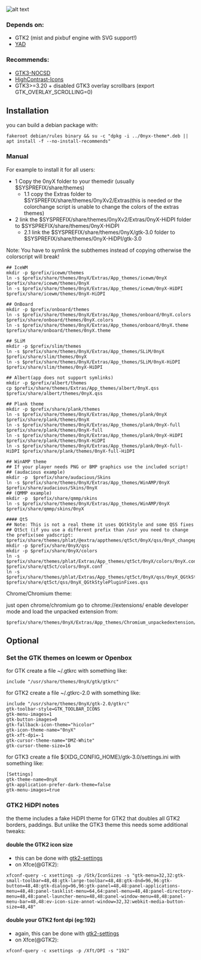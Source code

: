 
![alt text](https://raw.githubusercontent.com/sixsixfive/0nyX/master/.screenshot.png)

### Depends on: 

* GTK2 (mist and pixbuf engine with SVG support!)
* [YAD](https://sourceforge.net/projects/yad-dialog)

### Recommends: 

* [GTK3-NOCSD](https://github.com/PCMan/gtk3-nocsd)
* [HighContrast-Icons](https://github.com/sixsixfive/HighContrast-Icons)
* GTK3>=3.20 + disabled GTK3 overlay scrollbars (export GTK_OVERLAY_SCROLLING=0)

## Installation

you can build a debian package with: 

```
fakeroot debian/rules binary && su -c "dpkg -i ../0nyx-theme*.deb || apt install -f --no-install-recommends"
```
### Manual

For example to install it for all users:

* 1 Copy the 0nyX folder to your themedir (usually $SYSPREFIX/share/themes) 
	* 1.1 copy the Extras folder to $SYSPREFIX/share/themes/0nyXv2/Extras(this is needed or the colorchange script is unable to change the colors of the extras themes)
* 2 link the $SYSPREFIX/share/themes/0nyXv2/Extras/0nyX-HiDPI folder to $SYSPREFIX/share/themes/0nyX-HiDPI
	* 2.1 link the $SYSPREFIX/share/themes/0nyX/gtk-3.0 folder to $SYSPREFIX/share/themes/0nyX-HiDPI/gtk-3.0

Note: You have to symlink the subthemes instead of copying otherwise the colorscript will break!

```
## IceWM
mkdir -p $prefix/icewm/themes
ln -s $prefix/share/themes/0nyX/Extras/App_themes/icewm/0nyX $prefix/share/icewm/themes/0nyX
ln -s $prefix/share/themes/0nyX/Extras/App_themes/icewm/0nyX-HiDPI $prefix/share/icewm/themes/0nyX-HiDPI

## OnBoard
mkdir -p $prefix/onboard/themes
ln -s $prefix/share/themes/0nyX/Extras/App_themes/onboard/0nyX.colors $prefix/share/onboard/themes/0nyX.colors
ln -s $prefix/share/themes/0nyX/Extras/App_themes/onboard/0nyX.theme $prefix/share/onboard/themes/0nyX.theme

## SLiM
mkdir -p $prefix/slim/themes
ln -s $prefix/share/themes/0nyX/Extras/App_themes/SLiM/0nyX $prefix/share/slim/themes/0nyX
ln -s $prefix/share/themes/0nyX/Extras/App_themes/SLiM/0nyX-HiDPI $prefix/share/slim/themes/0nyX-HiDPI

## Albert(app does not support symlinks)
mkdir -p $prefix/albert/themes
cp $prefix/share/themes/Extras/App_themes/albert/0nyX.qss $prefix/share/albert/themes/0nyX.qss

## Plank theme
mkdir -p $prefix/share/plank/themes
ln -s $prefix/share/themes/0nyX/Extras/App_themes/plank/0nyX $prefix/share/plank/themes/0nyX
ln -s $prefix/share/themes/0nyX/Extras/App_themes/plank/0nyX-full $prefix/share/plank/themes/0nyX-full
ln -s $prefix/share/themes/0nyX/Extras/App_themes/plank/0nyX-HiDPI $prefix/share/plank/themes/0nyX-HiDPI
ln -s $prefix/share/themes/0nyX/Extras/App_themes/plank/0nyX-full-HiDPI $prefix/share/plank/themes/0nyX-full-HiDPI

## WinAMP theme
## If your player needs PNG or BMP graphics use the included script!
## (audacious example)
mkdir -p  $prefix/share/audacious/Skins
ln -s $prefix/share/themes/0nyX/Extras/App_themes/WinAMP/0nyX $prefix/share/audacious/Skins/0nyX
## (QMMP example)
mkdir -p  $prefix/share/qmmp/skins
ln -s $prefix/share/themes/0nyX/Extras/App_themes/WinAMP/0nyX $prefix/share/qmmp/skins/0nyX

#### Qt5
## Note: This is not a real theme it uses QGtkStyle and some QSS fixes
## Qt5ct (if you use a different prefix than /usr you need to change the prefix(see yadscript: $prefix/share/themes/phlat/@extra/appthemes/qt5ct/0nyX/qss/0nyX_changeprefix.sh))
mkdir -p $prefix/share/0nyX/qss
mkdir -p $prefix/share/0nyX/colors
ln -s $prefix/share/themes/phlat/Extras/App_themes/qt5ct/0nyX/colors/0nyX.conf $prefix/share/qt5ct/colors/0nyX.conf
ln -s $prefix/share/themes/phlat/Extras/App_themes/qt5ct/0nyX/qss/0nyX_QGtkStylePluginFixes.qss $prefix/share/qt5ct/qss/0nyX_QGtkStylePluginFixes.qss
```

Chrome/Chromium theme:

just open chrome/chromium go to chrome://extensions/ enable developer mode and load the unpacked extension from:

```
$prefix/share/themes/0nyX/Extras/App_themes/Chromium_unpackedextension/0nyX
```

## Optional

### Set the GTK themes on Icewm or Openbox

for GTK create a file ~/.gtkrc with something like:

```
include "/usr/share/themes/0nyX/gtk/gtkrc"
```

for GTK2 create a file ~/.gtkrc-2.0 with something like:

```
include "/usr/share/themes/0nyX/gtk-2.0/gtkrc"
gtk-toolbar-style=GTK_TOOLBAR_ICONS
gtk-menu-images=1
gtk-button-images=0
gtk-fallback-icon-theme="hicolor"
gtk-icon-theme-name="0nyX"
gtk-xft-dpi=-1
gtk-cursor-theme-name="DMZ-White"
gtk-cursor-theme-size=16
```

for GTK3 create a file ${XDG_CONFIG_HOME}/gtk-3.0/settings.ini with something like:

```
[Settings]
gtk-theme-name=0nyX
gtk-application-prefer-dark-theme=false
gtk-menu-images=true
```

### GTK2 HiDPI notes

the theme includes a fake HiDPI theme for GTK2 that doubles all GTK2 borders, paddings. But unlike the GTK3 theme this needs some additional tweaks:

#### double the GTK2 icon size 

* this can be done with [gtk2-settings](https://developer.gnome.org/gtk2/stable/GtkSettings.html#GtkSettings--gtk-icon-sizes)
* on Xfce(@GTK2):

```
xfconf-query -c xsettings -p /Gtk/IconSizes -s "gtk-menu=32,32:gtk-small-toolbar=48,48:gtk-large-toolbar=48,48:gtk-dnd=96,96:gtk-button=48,48:gtk-dialog=96,96:gtk-panel=48,48:panel-applications-menu=48,48:panel-tasklist-menu=64,64:panel-menu=48,48:panel-directory-menu=48,48:panel-launcher-menu=48,48:panel-window-menu=48,48:panel-menu-bar=48,48:ev-icon-size-annot-window=32,32:webkit-media-button-size=48,48"
```

#### double your GTK2 font dpi (eg:192)

* again, this can be done with [gtk2-settings](https://developer.gnome.org/gtk2/stable/GtkSettings.html#GtkSettings--gtk-xft-dpi)
* on Xfce(@GTK2):

```
xfconf-query -c xsettings -p /Xft/DPI -s "192"
```

